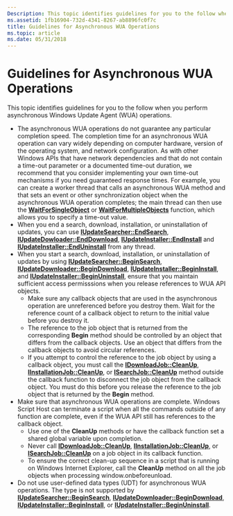 ```yaml
---
Description: This topic identifies guidelines for you to the follow when you perform asynchronous Windows Update Agent (WUA) operations.
ms.assetid: 1fb16904-732d-4341-8267-ab8896fc0f7c
title: Guidelines for Asynchronous WUA Operations
ms.topic: article
ms.date: 05/31/2018
---
```


# Guidelines for Asynchronous WUA Operations

This topic identifies guidelines for you to the follow when you perform asynchronous Windows Update Agent (WUA) operations.

-   The asynchronous WUA operations do not guarantee any particular completion speed. The completion time for an asynchronous WUA operation can vary widely depending on computer hardware, version of the operating system, and network configuration. As with other Windows APIs that have network dependencies and that do not contain a time-out parameter or a documented time-out duration, we recommend that you consider implementing your own time-out mechanisms if you need guaranteed response times. For example, you can create a worker thread that calls an asynchronous WUA method and that sets an event or other synchronization object when the asynchronous WUA operation completes; the main thread can then use the [**WaitForSingleObject**](/windows/desktop/api/synchapi/nf-synchapi-waitforsingleobject) or [**WaitForMultipleObjects**](/windows/desktop/api/synchapi/nf-synchapi-waitformultipleobjects) function, which allows you to specify a time-out value.
-   When you end a search, download, installation, or uninstallation of updates, you can use [**IUpdateSearcher::EndSearch**](/windows/desktop/api/Wuapi/nf-wuapi-iupdatesearcher-endsearch), [**IUpdateDowloader::EndDownload**](/windows/desktop/api/Wuapi/nn-wuapi-iupdatedownloader), [**IUpdateInstaller::EndInstall**](/windows/desktop/api/Wuapi/nf-wuapi-iupdateinstaller-endinstall) and [**IUpdateInstaller::EndUninstall**](/windows/desktop/api/Wuapi/nf-wuapi-iupdateinstaller-enduninstall) from any thread.
-   When you start a search, download, installation, or uninstallation of updates by using [**IUpdateSearcher::BeginSearch**](/windows/desktop/api/Wuapi/nf-wuapi-iupdatesearcher-beginsearch), [**IUpdateDownloader::BeginDownload**](/windows/desktop/api/Wuapi/nf-wuapi-iupdatedownloader-begindownload), [**IUpdateInstaller::BeginInstall**](/windows/desktop/api/Wuapi/nf-wuapi-iupdateinstaller-begininstall), and [**IUpdateInstaller::BeginUninstall**](/windows/desktop/api/Wuapi/nf-wuapi-iupdateinstaller-beginuninstall), ensure that you maintain sufficient access permisssions when you release references to WUA API objects.
    -   Make sure any callback objects that are used in the asynchronous operation are unreferenced before you destroy them. Wait for the reference count of a callback object to return to the initial value before you destroy it.
    -   The reference to the job object that is returned from the corresponding **Begin** method should be controlled by an object that differs from the callback objects. Use an object that differs from the callback objects to avoid circular references.
    -   If you attempt to control the reference to the job object by using a callback object, you must call the [**IDownloadJob::CleanUp**](/windows/desktop/api/Wuapi/nf-wuapi-idownloadjob-cleanup), [**IInstallationJob::CleanUp**](/windows/desktop/api/Wuapi/nf-wuapi-iinstallationjob-cleanup), or [**ISearchJob::CleanUp**](/windows/desktop/api/Wuapi/nf-wuapi-isearchjob-cleanup) method outside the callback function to disconnect the job object from the callback object. You must do this before you release the reference to the job object that is returned by the **Begin** method.
-   Make sure that asynchronous WUA operations are complete. Windows Script Host can terminate a script when all the commands outside of any function are complete, even if the WUA API still has references to the callback object.
    -   Use one of the **CleanUp** methods or have the callback function set a shared global variable upon completion.
    -   Never call [**IDownloadJob::CleanUp**](/windows/desktop/api/Wuapi/nf-wuapi-idownloadjob-cleanup), [**IInstallationJob::CleanUp**](/windows/desktop/api/Wuapi/nf-wuapi-iinstallationjob-cleanup), or [**ISearchJob::CleanUp**](/windows/desktop/api/Wuapi/nf-wuapi-isearchjob-cleanup) on a job object in its callback function.
    -   To ensure the correct clean-up sequence in a script that is running on Windows Internet Explorer, call the **CleanUp** method on all the job objects when processing window.onbeforeunload.
-   Do not use user-defined data types (UDT) for asynchronous WUA operations. The type is not supported by [**IUpdateSearcher::BeginSearch**](/windows/desktop/api/Wuapi/nf-wuapi-iupdatesearcher-beginsearch), [**IUpdateDownloader::BeginDownload**](/windows/desktop/api/Wuapi/nf-wuapi-iupdatedownloader-begindownload), [**IUpdateInstaller::BeginInstall**](/windows/desktop/api/Wuapi/nf-wuapi-iupdateinstaller-begininstall), or [**IUpdateInstaller::BeginUninstall**](/windows/desktop/api/Wuapi/nf-wuapi-iupdateinstaller-beginuninstall).

 

 